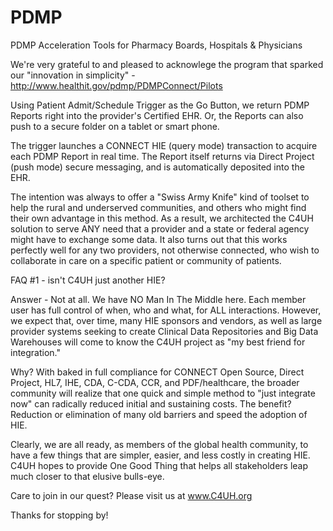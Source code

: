 PDMP
====

PDMP Acceleration Tools for Pharmacy Boards, Hospitals &amp; Physicians

We're very grateful to and pleased to acknowlege the program that sparked our
"innovation in simplicity" - http://www.healthit.gov/pdmp/PDMPConnect/Pilots 

Using Patient Admit/Schedule Trigger as the Go Button, we return PDMP Reports
right into the provider's Certified EHR.  Or, the Reports can also push to a
secure folder on a tablet or smart phone.  

The trigger launches a CONNECT HIE (query mode) transaction to acquire each
PDMP Report in real time.  The Report itself returns via Direct Project (push mode)
secure messaging, and is automatically deposited into the EHR.

The intention was always to offer a "Swiss Army Knife" kind of toolset to help the
rural and underserved communities, and others who might find their own advantage in 
this method.  As a result, we architected the C4UH solution to serve ANY need that
a provider and a state or federal agency might have to exchange some data.  It also
turns out that this works perfectly well for any two providers, not otherwise connected,
who wish to collaborate in care on a specific patient or community of patients.

FAQ #1 - isn't C4UH just another HIE?

Answer - Not at all.  We have NO Man In The Middle here.  Each member user has full
control of when, who and what, for ALL interactions.  However, we expect that, over
time, many HIE sponsors and vendors, as well as large provider systems seeking to create
Clinical Data Repositories and Big Data Warehouses will come to know the C4UH  project as
"my best friend for integration."

Why?  With baked in full compliance for CONNECT Open Source, Direct Project, HL7, IHE, CDA,
C-CDA, CCR, and PDF/healthcare, the broader community will realize that one quick and simple
method to "just integrate now" can radically reduced initial and sustaining costs. The benefit?
Reduction or elimination of many old barriers and speed the adoption of HIE.

Clearly, we are all ready, as members of the global health community, to have a few things
that are simpler, easier, and less costly in creating HIE.  C4UH hopes to provide One Good Thing
that helps all stakeholders leap much closer to that elusive bulls-eye.

Care to join in our quest?  Please visit us at www.C4UH.org 

Thanks for stopping by!
